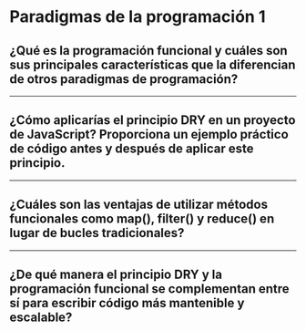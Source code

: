 # Paradigmas de la programación 1

## ¿Qué es la programación funcional y cuáles son sus principales características que la diferencian de otros paradigmas de programación?


---
## ¿Cómo aplicarías el principio DRY en un proyecto de JavaScript? Proporciona un ejemplo práctico de código antes y después de aplicar este principio.


---
## ¿Cuáles son las ventajas de utilizar métodos funcionales como map(), filter() y reduce() en lugar de bucles tradicionales?


---
## ¿De qué manera el principio DRY y la programación funcional se complementan entre sí para escribir código más mantenible y escalable?